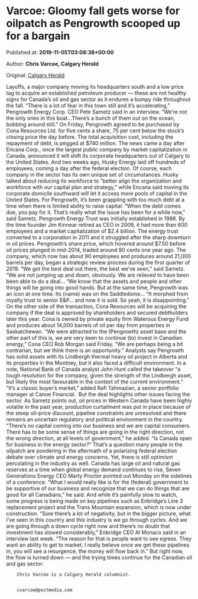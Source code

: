 
# Varcoe: Gloomy fall gets worse for oilpatch as Pengrowth scooped up for a bargain

Published at: **2019-11-05T03:08:38+00:00**

Author: **Chris Varcoe, Calgary Herald**

Original: [Calgary Herald](https://calgaryherald.com/opinion/columnists/varcoe-theres-a-lot-of-fear-more-choppy-waters-face-oilpatch)

Layoffs, a major company moving its headquarters south and a low price tag to acquire an established petroleum producer — these are not healthy signs for Canada’s oil and gas sector as it endures a bumpy ride throughout the fall.
“There is a lot of fear in this town still and it’s accelerating,” Pengrowth Energy Corp. CEO Pete Sametz said in an interview.
“We’re not the only ones in this boat…There’s a bunch of them out on the ocean, bobbing around still.”
On Friday, Pengrowth agreed to be purchased by Cona Resources Ltd. for five cents a share, 75 per cent below the stock’s closing price the day before. The total acquisition cost, including the repayment of debt, is pegged at $740 million.
The news came a day after Encana Corp., once the largest public company by market capitalization in Canada, announced it will shift its corporate headquarters out of Calgary to the United States.
And two weeks ago, Husky Energy laid off hundreds of employees, coming a day after the federal election.
Of course, each company in the sector has its own unique set of circumstances.
Husky talked about reducing its workforce to “better align the organization and workforce with our capital plan and strategy,” while Encana said moving its corporate domicile southward will let it access more pools of capital in the United States.
For Pengrowth, it’s been grappling with too much debt at a time when there is limited ability to raise capital.
“When the debt comes due, you pay for it. That’s really what the issue has been for a while now,” said Sametz.
Pengrowth Energy Trust was initially established in 1988. By the time founder Jim Kinnear retired as CEO in 2009, it had more than 600 employees and a market capitalization of $2.4 billion.
The energy trust converted to a corporation in 2011 and it struggled after the sharp downturn in oil prices. Pengrowth’s share price, which hovered around $7.50 before oil prices plunged in mid-2014, traded around 90 cents one year ago.
The company, which now has about 90 employees and produces around 21,000 barrels per day, began a strategic review process during the first quarter of 2019.
“We got the best deal out there, the best we’ve seen,” said Sametz. “We are not jumping up and down, obviously. We are relieved to have been been able to do a deal…
“We know that the assets and people and other things will be going into good hands. But at the same time, Pengrowth was an icon at one time. Its (name) was on the Saddledome…
“It morphed from royalty trust to senior E&P… and now it is sold. So yeah, it is disappointing.”
On the other side of the transaction, Cona Resources will be acquiring the company if the deal is approved by shareholders and secured debtholders later this year.
Cona is owned by private equity firm Waterous Energy Fund and produces about 14,000 barrels of oil per day from properties in Saskatchewan.
“We were attracted to the (Pengrowth) asset base and the other part of this is, we are very keen to continue (to) invest in Canadian energy,” Cona CEO Rob Morgan said Friday.
“We are perhaps being a bit contrarian, but we think there is an opportunity.”
Analysts say Pengrowth has solid assets with its Lindbergh thermal heavy oil project in Alberta and its properties in the Montney, but it also faced a difficult environment.
In a note, National Bank of Canada analyst John Hunt called the takeover “a tough resolution for the company, given the strength of the Lindbergh asset, but likely the most favourable in the context of the current environment.”
“It’s a classic buyer’s market,” added Rafi Tahmazian, a senior portfolio manager at Canoe Financial. 
But the deal highlights other issues facing the sector.
As Sametz points out, oil prices in Western Canada have been highly volatile in the past year, production curtailment was put in place because of the steep oil-price discount, pipeline constraints are unresolved and there remains an uncertain regulatory and political environment in the country.
“There’s no capital coming into our business and we are capital consumers. There has to be some sense of things are going in the right direction, not the wrong direction, at all levels of government,” he added.
“Is Canada open for business in the energy sector?”
That’s a question many people in the oilpatch are pondering in the aftermath of a polarizing federal election debate over climate and energy concerns.
Yet, there is still optimism percolating in the industry as well.
Canada has large oil and natural gas reserves at a time when global energy demand continues to rise, Seven Generations Energy CEO Marty Proctor pointed out Monday on the sidelines of a conference.
“What I would really like is for the (federal) government to be supportive of our business and recognize that we can do things that are good for all Canadians,” he said.
And while it’s painfully slow to watch, some progress is being made on key pipelines such as Enbridge’s Line 3 replacement project and the Trans Mountain expansion, which is now under construction.
“Sure there’s a lot of negativity, but in the bigger picture, what I’ve seen in this country and this industry is we go through cycles. And we are going through a down cycle right now and there’s no doubt that investment has slowed considerably,” Enbridge CEO Al Monaco said in an interview last week.
“The reason for that is people want to see egress. They want an ability to get to market. I really believe once we get these pipelines in, you will see a resurgence, the money will flow back in.”
But right now, the flow is turned down — and the trying times continue for the Canadian oil and gas sector.

        Chris Varcoe is a Calgary Herald columnist.
      

        cvarcoe@postmedia.com
      
